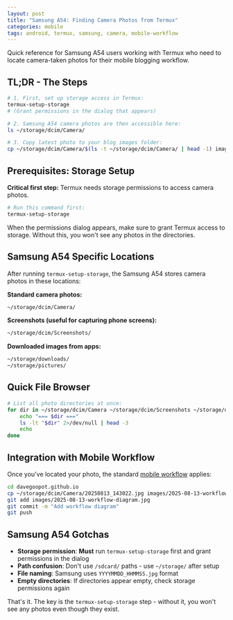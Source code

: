 ```yaml
---
layout: post
title: "Samsung A54: Finding Camera Photos from Termux"
categories: mobile
tags: android, termux, samsung, camera, mobile-workflow
---
```


Quick reference for Samsung A54 users working with Termux who need to locate camera-taken photos for their mobile blogging workflow.

## TL;DR - The Steps

```bash
# 1. First, set up storage access in Termux:
termux-setup-storage
# (Grant permissions in the dialog that appears)

# 2. Samsung A54 camera photos are then accessible here:
ls ~/storage/dcim/Camera/

# 3. Copy latest photo to your blog images folder:
cp ~/storage/dcim/Camera/$(ls -t ~/storage/dcim/Camera/ | head -1) images/2025-08-13-diagram.jpg
```

## Prerequisites: Storage Setup

**Critical first step:** Termux needs storage permissions to access camera photos.

```bash
# Run this command first:
termux-setup-storage
```

When the permissions dialog appears, make sure to grant Termux access to storage. Without this, you won't see any photos in the directories.

## Samsung A54 Specific Locations

After running `termux-setup-storage`, the Samsung A54 stores camera photos in these locations:

**Standard camera photos:**
```bash
~/storage/dcim/Camera/
```

**Screenshots (useful for capturing phone screens):**
```bash
~/storage/dcim/Screenshots/
```

**Downloaded images from apps:**
```bash
~/storage/downloads/
~/storage/pictures/
```

## Quick File Browser

```bash
# List all photo directories at once:
for dir in ~/storage/dcim/Camera ~/storage/dcim/Screenshots ~/storage/downloads ~/storage/pictures; do
    echo "=== $dir ==="
    ls -lt "$dir" 2>/dev/null | head -3
    echo
done
```

## Integration with Mobile Workflow

Once you've located your photo, the standard [mobile workflow](../docs/mobile-workflow-guide.html) applies:

```bash
cd davegoopot.github.io
cp ~/storage/dcim/Camera/20250813_143022.jpg images/2025-08-13-workflow-diagram.jpg
git add images/2025-08-13-workflow-diagram.jpg
git commit -m "Add workflow diagram"
git push
```

## Samsung A54 Gotchas

- **Storage permission**: **Must** run `termux-setup-storage` first and grant permissions in the dialog
- **Path confusion**: Don't use `/sdcard/` paths - use `~/storage/` after setup
- **File naming**: Samsung uses `YYYYMMDD_HHMMSS.jpg` format
- **Empty directories**: If directories appear empty, check storage permissions again

That's it. The key is the `termux-setup-storage` step - without it, you won't see any photos even though they exist.